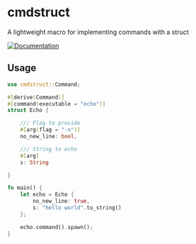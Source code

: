 # cmdstruct

A lightweight macro for implementing commands with a struct

[![Documentation](https://docs.rs/cmdstruct/badge.svg)](https://docs.rs/cmdstruct)

## Usage

```rust
use cmdstruct::Command;

#[derive(Command)]
#[command(executable = "echo")]
struct Echo {

    /// Flag to provide
    #[arg(flag = "-n")]
    no_new_line: bool,

    /// String to echo
    #[arg]
    s: String

}

fn main() {
    let echo = Echo {
        no_new_line: true,
        s: "hello world".to_string()
    };

    echo.command().spawn();
}

```
